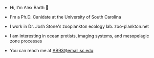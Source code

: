 - Hi, I’m Alex Barth 👋
- I'm a Ph.D. Canidate at the University of South Carolina
- I work in Dr. Josh Stone's zooplankton ecology lab. zoo-plankton.net
- I am interesting in ocean protists, imaging systems, and mesopelagic zone processes

- You can reach me at AB93@email.sc.edu
